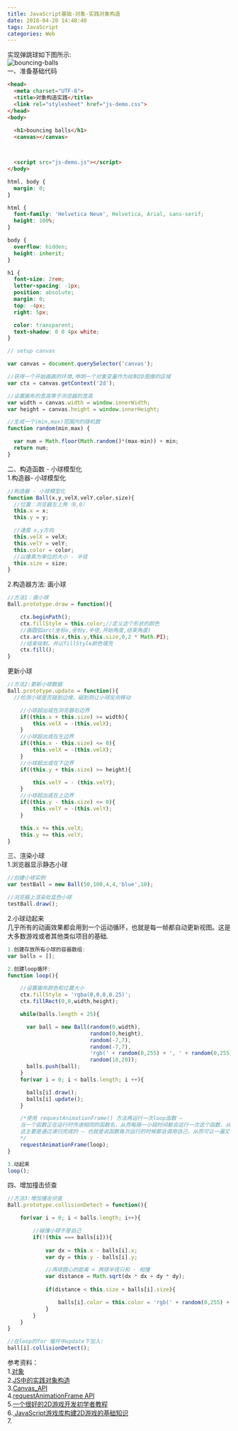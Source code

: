 ```yaml
---
title: JavaScript基础-对象-实践对象构造
date: 2018-04-20 14:48:40
tags: JavaScript
categories: Web
---
```


实现弹跳球如下图所示:		
![bouncing-balls](bouncing-balls.png)		
一、准备基础代码	
	
```html
<head>
  <meta charset="UTF-8">
  <title>对象构造实践</title>
  <link rel="stylesheet" href="js-demo.css">
</head>
<body>
  
  <h1>bouncing balls</h1>
  <canvas></canvas>



  <script src="js-demo.js"></script>
</body>
```	
```css
html, body {
  margin: 0;
}

html {
  font-family: 'Helvetica Neue', Helvetica, Arial, sans-serif;
  height: 100%;
}

body {
  overflow: hidden;
  height: inherit;
}

h1 {
  font-size: 2rem;
  letter-spacing: -1px;
  position: absolute;
  margin: 0;
  top: -4px;
  right: 5px;

  color: transparent;
  text-shadow: 0 0 4px white;
}
```
```js
// setup canvas

var canvas = document.querySelector('canvas');

//获得一个开始画画的环境,申明一个对象变量作为绘制2D图像的区域
var ctx = canvas.getContext('2d');

//设置画布的宽高等于浏览器的宽高
var width = canvas.width = window.innerWidth;
var height = canvas.height = window.innerHeight;

//生成一个(min,max)范围内的随机数
function random(min,max) {

  var num = Math.floor(Math.random()*(max-min)) + min;
  return num;
}
```
二、构造函数 - 小球模型化		
1.构造器- 小球模型化		
```js
//构造器 - 小球模型化
function Ball(x,y,velX,velY,color,size){
  //位置：浏览器左上角（0,0）
  this.x = x;
  this.y = y;

  //速度 x,y方向
  this.velX = velX;
  this.velY = velY;
  this.color = color;
  //以像素为单位的大小 - 半径
  this.size = size;
}
```
2.构造器方法:
画小球

```js
//方法1：画小球
Ball.prototype.draw = function(){

    ctx.beginPath();
    ctx.fillStyle = this.color;//定义这个形状的颜色
    //画圆弧arc(坐标x,坐标y,半径,开始角度,结束角度)
    ctx.arc(this.x,this.y,this.size,0,2 * Math.PI);
    //结束绘制，并以fillStyle颜色填充
    ctx.fill();
}
```
更新小球	

```js
//方法2:更新小球数据
Ball.prototype.update = function(){
  //检测小球是否碰到边缘，碰到则让小球反向移动

    //小球超出或在浏览器右边界
    if((this.x + this.size) >= width){
        this.velX = -(this.velX);
    }
    //小球超出或在左边界
    if((this.x - this.size) <= 0){
        this.velX = -(this.velX);
    }
    //小球超出或在下边界
    if((this.y + this.size) >= height){

        this.velY = - (this.velY);
    }
    //小球超出或在上边界
    if((this.y - this.size) <= 0){
        this.velY = -(this.velY);
    }

    this.x += this.velX;
    this.y += this.velY;
}
```

三、渲染小球		
1.浏览器显示静态小球	

```js
//创建小球实例
var testBall = new Ball(50,100,4,4,'blue',10);

//浏览器上渲染处蓝色小球
testBall.draw();
```

2.小球动起来		
几乎所有的动画效果都会用到一个运动循环，也就是每一帧都自动更新视图。这是大多数游戏或者其他类似项目的基础.		

```js
1.创建存放所有小球的容器数组:
var balls = [];

2.创建loop循环:
function loop(){

    //设置画布颜色和位置大小
    ctx.fillStyle = 'rgba(0,0,0,0.25)';
    ctx.fillRect(0,0,width,height);

    while(balls.length < 25){

      var ball = new Ball(random(0,width),
                          random(0,height),
                          random(-7,7),
                          random(-7,7),
                          'rgb(' + random(0,255) + ', ' + random(0,255) + ' ,' + random(0,255) +')',
                          random(10,20));
      balls.push(ball);
    }
    for(var i = 0; i < balls.length; i ++){

      balls[i].draw();
      balls[i].update();
    }

    /*使用 requestAnimationFrame() 方法再运行一次loop函数 — 
    当一个函数正在运行时传递相同的函数名，从而每隔一小段时间都会运行一次这个函数，从而得到一个平滑的动画效果。
    这主要是通过递归完成的 — 也就是说函数每次运行的时候都会调用自己，从而可以一遍又一遍得运行
    */
    requestAnimationFrame(loop);
}

3.动起来
loop();

```
四、增加撞击侦查		

```js
//方法3:增加撞击侦查
Ball.prototype.collisionDetect = function(){

    for(var i = 0; i < balls.length; i++){

		//碰撞小球不是自己
        if(!(this === balls[i])){
			 
            var dx = this.x - balls[i].x;
            var dy = this.y - balls[i].y;

            //两球圆心的距离 < 两球半径只和 - 相撞
            var distance = Math.sqrt(dx * dx + dy * dy);
				
            if(distance < this.size + balls[i].size){

                balls[i].color = this.color = 'rgb(' + random(0,255) + ', ' + random(0,255) + ' ,' + random(0,255) +')';
            }
        }
    }
}

//在loop的for 循环中update下加入:
ball[i].collisionDetect();

```






参考资料：	
1.[对象](https://developer.mozilla.org/zh-CN/docs/Learn/JavaScript/Objects)		   
2.[JS中的实践对象构造](https://developer.mozilla.org/zh-CN/docs/Learn/JavaScript/Objects/Object_building_practice) 		
3.[Canvas_API](https://developer.mozilla.org/en-US/docs/Learn/JavaScript/Client-side_web_APIs/Drawing_graphics)	 
4.[requestAnimationFrame API](https://developer.mozilla.org/en-US/docs/Web/API/window/requestAnimationFrame)		
5.[一个很好的2D游戏开发初学者教程](https://developer.mozilla.org/en-US/docs/Games/Tutorials/2D_Breakout_game_pure_JavaScript)		
6.[ JavaScript游戏库构建2D游戏的基础知识](https://developer.mozilla.org/en-US/docs/Games/Tutorials/2D_breakout_game_Phaser)		
7.[](https://developer.mozilla.org/zh-CN/docs/Learn/JavaScript/Objects/%E5%90%91%E2%80%9C%E5%BC%B9%E8%B7%B3%E7%90%83%E2%80%9D%E6%BC%94%E7%A4%BA%E7%A8%8B%E5%BA%8F%E6%B7%BB%E5%8A%A0%E6%96%B0%E5%8A%9F%E8%83%BD)